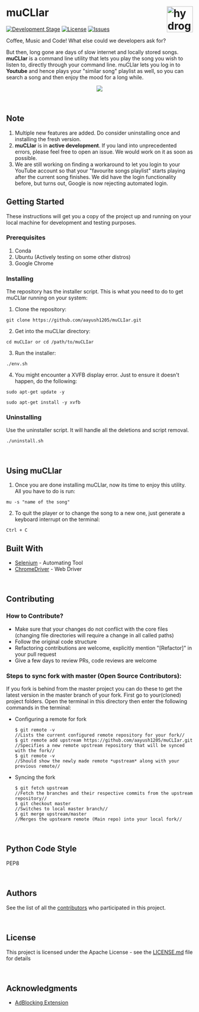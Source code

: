 # muCLIar <img src="https://i.ibb.co/641Jhrt/MUCLEAR2-001.png" alt="hydrogen animated logo" height="70px" align="right" />

[![Development Stage](https://img.shields.io/badge/Development-Public_Beta-blue)]() [![License](https://img.shields.io/github/license/aayush1205/muCLIar)](https://github.com/aayush1205/muCLIar/blob/master/LICENSE) [![Issues](https://img.shields.io/github/issues/aayush1205/muCLIar)](https://github.com/aayush1205/muCLIar/issues)


Coffee, Music and Code! What else could we developers ask for?

But then, long gone are days of slow internet and locally stored songs. **muCLIar** is a command line utility that lets you play the song you wish to listen to, directly through your command line. muCLIar lets you log in to **Youtube** and hence plays your "similar song" playlist as well, so you can search a song and then enjoy the mood for a long while.



<p align = "center">
<img src="https://i.imgur.com/MgLqMH0.gif">
 </p>


<br>

## Note
1. Multiple new features are added. Do consider uninstalling once and installing the fresh version.
2. **muCLIar** is in **active development**. If you land into unprecedented errors, please feel free to open an issue. We would work on it as soon as possible. 
3. We are still working on finding a workaround to let you login to your YouTube account so that your "favourite songs playlist" starts playing after the current song finishes. We did have the login functionality before, but turns out, Google is now rejecting automated login.

## Getting Started
These instructions will get you a copy of the project up and running on your local machine for development and testing purposes.

### Prerequisites
1. Conda
2. Ubuntu (Actively testing on some other distros)
3. Google Chrome

### Installing
The repository has the installer script. This is what you need to do to get muCLIar running on your system:

1. Clone the repository:

```
git clone https://github.com/aayush1205/muCLIar.git
```

2. Get into the muCLIar directory:

```
cd muCLIar or cd /path/to/muCLIar
```

3. Run the installer: 
```
./env.sh
```
4. You might encounter a XVFB display error. Just to ensure it doesn't happen, do the following: 

```
sudo apt-get update -y
```

```
sudo apt-get install -y xvfb
```

### Uninstalling

Use the uninstaller script. It will handle all the deletions and script removal.

```
./uninstall.sh
```

<br>

## Using muCLIar
1. Once you are done installing muCLIar, now its time to enjoy this utility. All you have to do is run:

```
mu -s "name of the song"
```

2. To quit the player or to change the song to a new one, just generate a keyboard interrupt on the terminal:

```
Ctrl + C
```

## Built With
* [Selenium](https://selenium.dev/) - Automating Tool
* [ChromeDriver](https://chromedriver.chromium.org/) - Web Driver

<br>

## Contributing
### How to Contribute?
* Make sure that your changes do not conflict with the core files (changing file directories will require a change in all called paths)
* Follow the original code structure
* Refactoring contributions are welcome, explicitly mention "[Refactor]" in your pull request
* Give a few days to review PRs, code reviews are welcome 

### Steps to sync fork with master (Open Source Contributors):
If you fork is behind from the master project you can do these to get the latest version in the master branch of your fork.
First go to your(cloned) project folders.
Open the terminal in this directory then enter the following commands in the terminal:
 - Configuring a remote for fork

       $ git remote -v 
       //Lists the current configured remote repository for your fork//
       $ git remote add upstream https://github.com/aayush1205/muCLIar.git
       //Specifies a new remote upstream repository that will be synced with the fork//
       $ git remote -v
       //Should show the newly made remote *upstream* along with your previous remote//

 - Syncing the fork

       $ git fetch upstream
       //Fetch the branches and their respective commits from the upstream repository//
       $ git checkout master
       //Switches to local master branch//
       $ git merge upstream/master
       //Merges the upstearm remote (Main repo) into your local fork//
       
<br>

## Python Code Style
PEP8

<br>

## Authors
See the list of all the [contributors](https://github.com/aayush1205/muCLIar/contributors) who participated in this project.

<br>

## License
This project is licensed under the Apache License - see the [LICENSE.md](LICENSE.md) file for details

<br>

## Acknowledgments
* [AdBlocking Extension](https://chrome.google.com/webstore/detail/video-ad-blocker-plus-for/hegneaniplmfjcmohoclabblbahcbjoe?hl=en) 
